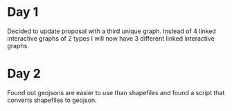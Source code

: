 # Day 1
Decided to update proposal with a third unique graph. Instead of 4 linked interactive graphs of 2 types I will now have 3 different linked interactive graphs.

# Day 2
Found out geojsons are easier to use than shapefiles and found a script that converts shapefiles to geojson.  
